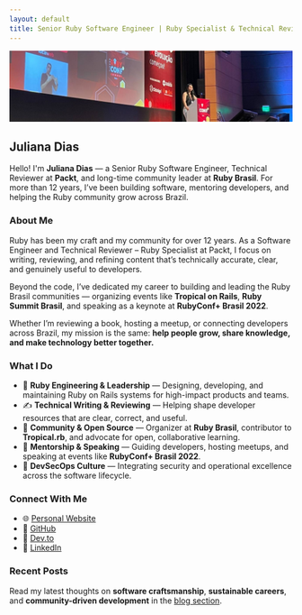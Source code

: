 ```yaml
---
layout: default
title: Senior Ruby Software Engineer | Ruby Specialist & Technical Reviewer – Packt | Admin @ RubyBrasil | Event Organizer & Community Leader
---
```

![](/assets/images/keynote.jpeg)
## Juliana Dias

Hello! I'm **Juliana Dias** — a Senior Ruby Software Engineer, Technical Reviewer at **Packt**, and long-time community leader at **Ruby Brasil**.
For more than 12 years, I’ve been building software, mentoring developers, and helping the Ruby community grow across Brazil.

### About Me
Ruby has been my craft and my community for over 12 years.
As a Software Engineer and Technical Reviewer – Ruby Specialist at Packt, I focus on writing, reviewing, and refining content that’s technically accurate, clear, and genuinely useful to developers.

Beyond the code, I’ve dedicated my career to building and leading the Ruby Brasil communities — organizing events like **Tropical on Rails**, **Ruby Summit Brasil**, and speaking as a keynote at **RubyConf+ Brasil 2022**.

Whether I’m reviewing a book, hosting a meetup, or connecting developers across Brazil, my mission is the same: **help people grow, share knowledge, and make technology better together.**

### What I Do

- 💎 **Ruby Engineering & Leadership** — Designing, developing, and maintaining Ruby on Rails systems for high-impact products and teams.
- ✍️ **Technical Writing & Reviewing** — Helping shape developer resources that are clear, correct, and useful.
- 🌱 **Community & Open Source** — Organizer at **Ruby Brasil**, contributor to **Tropical.rb**, and advocate for open, collaborative learning.
- 🤝 **Mentorship & Speaking** — Guiding developers, hosting meetups, and speaking at events like **RubyConf+ Brasil 2022**.
- 🔐 **DevSecOps Culture** — Integrating security and operational excellence across the software lifecycle.

### Connect With Me

- 🌐 [Personal Website](https://juliana.dev)
- 🐙 [GitHub](https://github.com/juuh42dias)
- 📝 [Dev.to](https://dev.to/juuh42dias)
- 💼 [LinkedIn](https://linkedin.com/in/juuh42dias)

### Recent Posts

Read my latest thoughts on **software craftsmanship**, **sustainable careers**, and **community-driven development** in the [blog section](/blog).